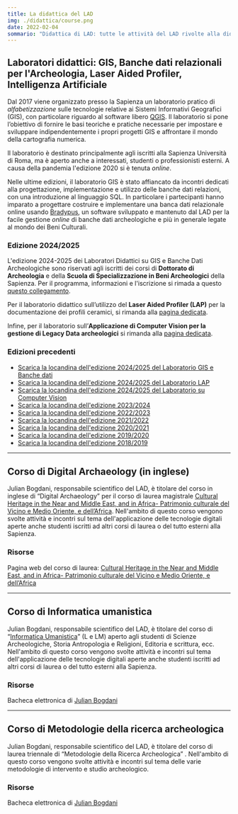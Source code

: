 ```yaml
---
title: La didattica del LAD
img: ./didattica/course.png
date: 2022-02-04
sommario: "Didattica di LAD: tutte le attività del LAD rivolte alla didattica a vari livelli: corsi, seminari, tutorial, laboratori"
---
```


## Laboratori didattici: GIS, Banche dati relazionali per l'Archeologia, Laser Aided Profiler, Intelligenza Artificiale

Dal 2017 viene organizzato presso la Sapienza un laboratorio pratico di _alfabetizzazione_ sulle tecnologie relative ai Sistemi Informativi Geografici (GIS), con particolare riguardo al software libero [QGIS](https://www.qgis.org/). Il laboratorio si pone l’obiettivo di fornire le basi teoriche e pratiche necessarie per impostare e sviluppare indipendentemente i propri progetti GIS e affrontare il mondo della cartografia numerica.

Il laboratorio è destinato principalmente agli iscritti alla Sapienza Università di Roma, ma è aperto anche a interessati, studenti o professionisti esterni. A causa della pandemia l'edizione 2020 si è tenuta _online_.

Nelle ultime edizioni, il laboratorio GIS è stato affiancato da incontri dedicati alla progettazione, implementazione e utilizzo delle banche dati relazioni, con una introduzione al linguaggio SQL. In particolare i partecipanti hanno imparato a progettare costruire e implementare una banca dati relazionale online usando [Bradypus](/ricerca/bradypus-cloud-databases/), un software sviluppato e mantenuto dal LAD per la facile gestione _online_ di banche dati archeologiche e più in generale legate al mondo dei Beni Culturali.


### Edizione 2024/2025
L'edizione 2024-2025 dei Laboratori Didattici su GIS e Banche Dati Archeologiche sono riservati agli iscritti dei corsi di **Dottorato di Archeologia** e della **Scuola di Specializzazione in Beni Archeologici** della Sapienza. Per il programma, informazioni e l'iscrizione si rimada a questo [questo collegamento](../../notizie/2024-11-24-laboratori-didattici-di-archeologia-digitale-2024-2025/).

Per il laboratorio didattico sull’utilizzo del **Laser Aided Profiler (LAP)** per la documentazione dei profili ceramici, si rimanda alla [pagina dedicata](../../notizie/2025-01-17-laboratorio-didattico-lap/).

Infine, per il laboratorio sull’**Applicazione di Computer Vision per la gestione di Legacy Data archeologici** si rimanda alla [pagina dedicata](../../notizie/2025-02-28-laboratorio-didattico-ia/).

### Edizioni precedenti
- [Scarica la locandina dell'edizione 2024/2025 del Laboratorio GIS e Banche dati](lab-gis-2024-2025.pdf)
- [Scarica la locandina dell'edizione 2024/2025 del Laboratorio LAP](../../notizie/2025-01-17-laboratorio-didattico-lap/)
- [Scarica la locandina dell'edizione 2024/2025 del Laboratorio su Computer Vision](../../notizie/2025-02-28-laboratorio-didattico-ia/LAD-AI-24-25.pdf)
- [Scarica la locandina dell'edizione 2023/2024](./didattica/lab-gis-2023-2024.pdf)
- [Scarica la locandina dell'edizione 2022/2023](./didattica/lab-gis-2022-2023.pdf)
- [Scarica la locandina dell'edizione 2021/2022](./didattica/lab-gis-2021-2022.pdf)
- [Scarica la locandina dell'edizione 2020/2021](./didattica/lab-gis-2020-2021.pdf)
- [Scarica la locandina dell'edizione 2019/2020](./didattica/lab-gis-2019-2020.pdf)
- [Scarica la locandina dell'edizione 2018/2019](./didattica/lab-gis-2018-2019.pdf)

---

## Corso di Digital Archaeology (in inglese)

Julian Bogdani, responsabile scientifico del LAD, è titolare del corso in inglese di “Digital Archaeology” per il corso di laurea magistrale [Cultural Heritage in the Near and Middle East, and in Africa- Patrimonio culturale del Vicino e Medio Oriente, e dell’Africa](https://corsidilaurea.uniroma1.it/it/corso/2021/31177/home). Nell'ambito di questo corso vengono svolte attività e incontri sul tema dell'applicazione delle tecnologie digitali aperte anche studenti iscritti ad altri corsi di laurea o del tutto esterni alla Sapienza.


### Risorse

Pagina web del corso di laurea: [Cultural Heritage in the Near and Middle East, and in Africa- Patrimonio culturale del Vicino e Medio Oriente, e dell’Africa](https://corsidilaurea.uniroma1.it/it/corso/2021/31177/home)


---


## Corso di Informatica umanistica

Julian Bogdani, responsabile scientifico del LAD, è titolare del corso di “[Informatica Umanistica](https://corsidilaurea.uniroma1.it/it/users/julianbogdaniuniroma1it)” (L e LM) aperto agli studenti di Scienze Archeologiche, Storia Antropologia e Religioni, Editoria e scrittura, ecc. Nell'ambito di questo corso vengono svolte attività e incontri sul tema dell'applicazione delle tecnologie digitali aperte anche studenti iscritti ad altri corsi di laurea o del tutto esterni alla Sapienza.

### Risorse

Bacheca elettronica di [Julian Bogdani](https://purl.org/lad/jb)

---


## Corso di Metodologie della ricerca archeologica

Julian Bogdani, responsabile scientifico del LAD, è titolare del corso di laurea triennale di “Metodologie della Ricerca Archeologica” . Nell'ambito di questo corso vengono svolte attività e incontri sul tema delle varie metodologie di intervento e studio archeologico.

### Risorse

Bacheca elettronica di [Julian Bogdani](https://purl.org/lad/jb)
